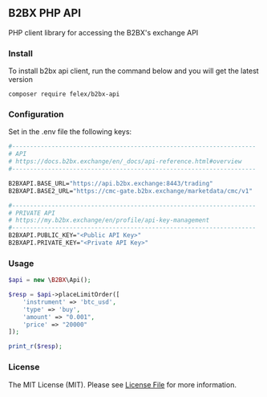 ## B2BX PHP API
PHP client library for accessing the B2BX's exchange API

### Install

To install b2bx api client, run the command below and you will get the latest version
```
composer require felex/b2bx-api
```

### Configuration
Set in the .env file the following keys:
```bash
#--------------------------------------------------------------------
# API
# https://docs.b2bx.exchange/en/_docs/api-reference.html#overview
#--------------------------------------------------------------------

B2BXAPI.BASE_URL="https://api.b2bx.exchange:8443/trading"
B2BXAPI.BASE2_URL="https://cmc-gate.b2bx.exchange/marketdata/cmc/v1"

#--------------------------------------------------------------------
# PRIVATE API
# https://my.b2bx.exchange/en/profile/api-key-management
#--------------------------------------------------------------------
B2BXAPI.PUBLIC_KEY="<Public API Key>"
B2BXAPI.PRIVATE_KEY="<Private API Key>"
```

### Usage
```php
$api = new \B2BX\Api();

$resp = $api->placeLimitOrder([
    'instrument' => 'btc_usd',
    'type' => 'buy',
    'amount' => "0.001",
    'price' => "20000"
]);

print_r($resp);
```

### License
The MIT License (MIT). Please see [License File](https://opensource.org/licenses/MIT) for more information.